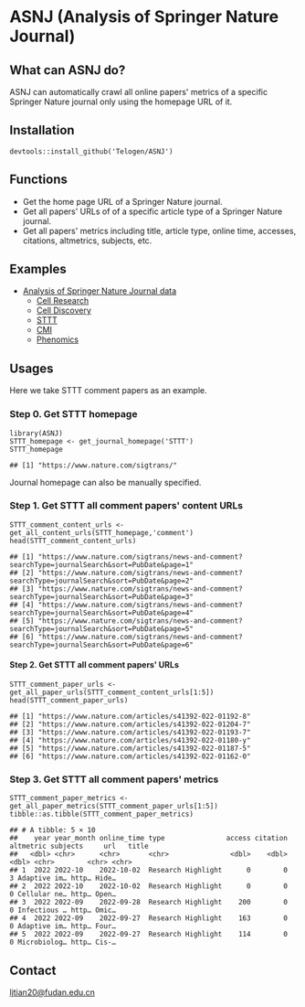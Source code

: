 # ASNJ (Analysis of Springer Nature Journal)

## What can ASNJ do?

ASNJ can automatically crawl all online papers' metrics of a specific Springer Nature journal only using the homepage URL of it.

## Installation
```
devtools::install_github('Telogen/ASNJ')
```

## Functions
- Get the home page URL of a Springer Nature journal.
- Get all papers' URLs of of a specific article type of a Springer Nature journal.
- Get all papers' metrics including title, article type, online time, accesses, citations, altmetrics, subjects, etc.

## Examples

- [Analysis of Springer Nature Journal data](https://github.com/Telogen/ASNJ_data/)
  - [Cell Research](https://github.com/Telogen/ASNJ_data/tree/master/CellRes)
  - [Cell Discovery](https://github.com/Telogen/ASNJ_data/tree/master/CellDis)
  - [STTT](https://github.com/Telogen/ASNJ_data/tree/master/STTT)
  - [CMI](https://github.com/Telogen/ASNJ_data/tree/master/CMI)
  - [Phenomics](https://github.com/Telogen/ASNJ_data/tree/master/Phenomics)


## Usages

Here we take STTT comment papers as an example.

### Step 0. Get STTT homepage
```
library(ASNJ)
STTT_homepage <- get_journal_homepage('STTT')
STTT_homepage

## [1] "https://www.nature.com/sigtrans/"
```
Journal homepage can also be manually specified.


### Step 1. Get STTT all comment papers' content URLs

```
STTT_comment_content_urls <- get_all_content_urls(STTT_homepage,'comment')
head(STTT_comment_content_urls)

## [1] "https://www.nature.com/sigtrans/news-and-comment?searchType=journalSearch&sort=PubDate&page=1"
## [2] "https://www.nature.com/sigtrans/news-and-comment?searchType=journalSearch&sort=PubDate&page=2"
## [3] "https://www.nature.com/sigtrans/news-and-comment?searchType=journalSearch&sort=PubDate&page=3"
## [4] "https://www.nature.com/sigtrans/news-and-comment?searchType=journalSearch&sort=PubDate&page=4"
## [5] "https://www.nature.com/sigtrans/news-and-comment?searchType=journalSearch&sort=PubDate&page=5"
## [6] "https://www.nature.com/sigtrans/news-and-comment?searchType=journalSearch&sort=PubDate&page=6"
```


#### Step 2. Get STTT all comment papers' URLs

```
STTT_comment_paper_urls <- get_all_paper_urls(STTT_comment_content_urls[1:5])
head(STTT_comment_paper_urls)

## [1] "https://www.nature.com/articles/s41392-022-01192-8"
## [2] "https://www.nature.com/articles/s41392-022-01204-7"
## [3] "https://www.nature.com/articles/s41392-022-01193-7"
## [4] "https://www.nature.com/articles/s41392-022-01180-y"
## [5] "https://www.nature.com/articles/s41392-022-01187-5"
## [6] "https://www.nature.com/articles/s41392-022-01162-0"
```


### Step 3. Get STTT all comment papers' metrics

```
STTT_comment_paper_metrics <- get_all_paper_metrics(STTT_comment_paper_urls[1:5])
tibble::as.tibble(STTT_comment_paper_metrics)

## # A tibble: 5 × 10
##    year year_month online_time type               access citation altmetric subjects     url   title
##   <dbl> <chr>      <chr>       <chr>               <dbl>    <dbl>     <dbl> <chr>        <chr> <chr>
## 1  2022 2022-10    2022-10-02  Research Highlight      0        0         3 Adaptive im… http… Hide…
## 2  2022 2022-10    2022-10-02  Research Highlight      0        0         0 Cellular ne… http… Open…
## 3  2022 2022-09    2022-09-28  Research Highlight    200        0         0 Infectious … http… Omic…
## 4  2022 2022-09    2022-09-27  Research Highlight    163        0         0 Adaptive im… http… Four…
## 5  2022 2022-09    2022-09-27  Research Highlight    114        0         0 Microbiolog… http… Cis-…
```

## Contact
ljtian20@fudan.edu.cn



